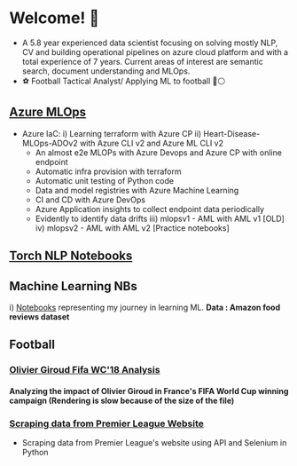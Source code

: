 # Welcome! 👋

<!--
**sanjeevr5/sanjeevr5** is a ✨ _special_ ✨ repository because its `README.md` (this file) appears on your GitHub profile.
My 💪 work can be seen here: 

Here are some ideas to get you started:

- 🌱 I’m currently learning Data Science On AWS
- 👯 I’m looking to collaborate on ...
- 🤔 I’m looking for help with ...
- 💬 Ask me about ...
- 📫 How to reach me: ...
- 😄 Pronouns: ...
- ⚡ Fun fact: ...
-->

- A 5.8 year experienced data scientist focusing on solving mostly NLP, CV and building operational pipelines on azure cloud platform and with a
total experience of 7 years. Current areas of interest are semantic search, document understanding and MLOps.
- ⚽️ Football Tactical Analyst/ Applying ML to football 🔴⚪️

## <a href = 'https://github.com/sanjeevr5/Azure-Machine-Learning'>Azure MLOps </a>
- Azure IaC:
  i) Learning terraform with Azure CP
  ii) Heart-Disease-MLOps-ADOv2 with Azure CLI v2 and Azure ML CLI v2
    * An almost e2e MLOPs with Azure Devops and Azure CP with online endpoint
    * Automatic infra provision with terraform
    * Automatic unit testing of Python code
    * Data and model registries with Azure Machine Learning
    * CI and CD with Azure DevOps
    * Azure Application insights to collect endpoint data periodically
    * Evidently to identify data drifts
  iii) mlopsv1 - AML with AML v1 [OLD]
  iv) mlopsv2 - AML with AML v2 [Practice notebooks]


## <a href = 'https://github.com/sanjeevr5/NLP'> Torch NLP Notebooks </a>
## Machine Learning NBs
i) <a href = 'https://github.com/sanjeevr5/Learning_Assignments'> Notebooks</a> representing my journey in learning ML. 
**Data : Amazon food reviews dataset**

## Football

### <a href = 'https://colab.research.google.com/drive/1qLRlN8P1b883tqAM_NTb_6ZGwkXRqVVs?usp=sharing'>Olivier Giroud Fifa WC'18 Analysis</a>
#### Analyzing the impact of Olivier Giroud in France's FIFA World Cup winning campaign (Rendering is slow because of the size of the file)
### <a href = 'https://github.com/sanjeevr5/Prem_League_Dashboard/blob/master/Scraping_Premier_League_Data.ipynb'> Scraping data from Premier League Website </a>
- Scraping data from Premier League's website using API and Selenium in Python
